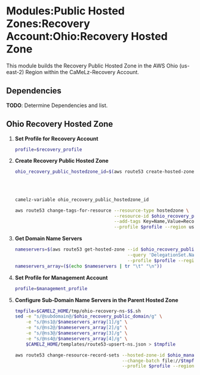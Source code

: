 # Modules:Public Hosted Zones:Recovery Account:Ohio:Recovery Hosted Zone

This module builds the Recovery Public Hosted Zone in the AWS Ohio (us-east-2) Region within the
CaMeLz-Recovery Account.

## Dependencies

**TODO**: Determine Dependencies and list.

## Ohio Recovery Hosted Zone

1. **Set Profile for Recovery Account**

    ```bash
    profile=$recovery_profile
    ```

1. **Create Recovery Public Hosted Zone**

    ```bash
    ohio_recovery_public_hostedzone_id=$(aws route53 create-hosted-zone --name $ohio_recovery_public_domain \
                                                                        --hosted-zone-config Comment="Public Zone for $ohio_recovery_public_domain",PrivateZone=false \
                                                                        --caller-reference $(date +%s) \
                                                                        --query 'HostedZone.Id' \
                                                                        --profile $profile --region us-east-1 --output text | cut -f3 -d /)
    camelz-variable ohio_recovery_public_hostedzone_id

    aws route53 change-tags-for-resource --resource-type hostedzone \
                                         --resource-id $ohio_recovery_public_hostedzone_id \
                                         --add-tags Key=Name,Value=Recovery-PublicHostedZone Key=Company,Value=CaMeLz Key=Environment,Value=Recovery \
                                         --profile $profile --region us-east-1 --output text
    ```

1. **Get Domain Name Servers**

    ```bash
    nameservers=$(aws route53 get-hosted-zone --id $ohio_recovery_public_hostedzone_id \
                                              --query 'DelegationSet.NameServers' \
                                              --profile $profile --region us-east-1 --output text)
    nameservers_array=($(echo $nameservers | tr "\t" "\n"))
    ```

1. **Set Profile for Management Account**

    ```bash
    profile=$management_profile
    ```

1. **Configure Sub-Domain Name Servers in the Parent Hosted Zone**

    ```bash
    tmpfile=$CAMELZ_HOME/tmp/ohio-recovery-ns-$$.sh
    sed -e "s/@subdomain@/$ohio_recovery_public_domain/g" \
        -e "s/@ns1@/$nameservers_array[1]/g" \
        -e "s/@ns2@/$nameservers_array[2]/g" \
        -e "s/@ns3@/$nameservers_array[3]/g" \
        -e "s/@ns4@/$nameservers_array[4]/g" \
        $CAMELZ_HOME/templates/route53-upsert-ns.json > $tmpfile

    aws route53 change-resource-record-sets --hosted-zone-id $ohio_management_public_hostedzone_id \
                                            --change-batch file://$tmpfile \
                                            --profile $profile --region us-east-1 --output text
    ```
